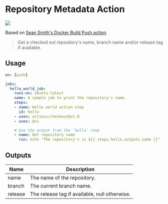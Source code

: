 # Repository Metadata Action
![](https://github.com/amorenocb/repository-metadata/workflows/Tests/badge.svg)

Based on [Sean Smith's Docker Build Push action](https://github.com/mr-smithers-excellent/docker-build-push).
> Get a checked out repository's name, branch name and/or release tag if available.

## Usage

```yml
on: [push]

jobs:
  hello_world_job:
    runs-on: ubuntu-latest
    name: A sample job to print the repository's name.
    steps:
    - name: Hello world action step
      id: hello
    - uses: actions/checkout@v1.0
    - uses: @v1

    # Use the output from the `hello` step
    - name: Get repository name
      run: echo "The repository's is ${{ steps.hello.outputs.name }}"
```

## Outputs

| Name | Description |
|---|---|
| name | The name of the repository. |
| branch | The current branch name. |
| release  | The release tag if available, null otherwise. |
